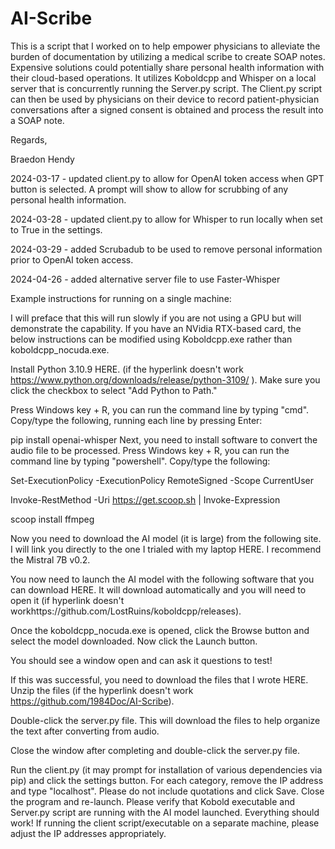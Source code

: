 # AI-Scribe
This is a script that I worked on to help empower physicians to alleviate the burden of documentation by utilizing a medical scribe to create SOAP notes.  Expensive solutions could potentially share personal health information with their cloud-based operations.  It utilizes Koboldcpp and Whisper on a local server that is concurrently running the Server.py script.  The Client.py script can then be used by physicians on their device to record patient-physician conversations after a signed consent is obtained and process the result into a SOAP note.

Regards,

Braedon Hendy

2024-03-17 - updated client.py to allow for OpenAI token access when GPT button is selected.  A prompt will show to allow for scrubbing of any personal health information.  

2024-03-28 - updated client.py to allow for Whisper to run locally when set to True in the settings.  

2024-03-29 - added Scrubadub to be used to remove personal information prior to OpenAI token access.

2024-04-26 - added alternative server file to use Faster-Whisper

Example instructions for running on a single machine:

I will preface that this will run slowly if you are not using a GPU but will demonstrate the capability.  If you have an NVidia RTX-based card, the below instructions can be modified using Koboldcpp.exe rather than koboldcpp_nocuda.exe.

Install Python 3.10.9 HERE.  (if the hyperlink doesn't work https://www.python.org/downloads/release/python-3109/ ).  Make sure you click the checkbox to select "Add Python to Path."

Press Windows key + R, you can run the command line by typing "cmd".  Copy/type the following, running each line by pressing Enter:  

pip install openai-whisper
Next, you need to install software to convert the audio file to be processed.  Press Windows key + R, you can run the command line by typing "powershell".  Copy/type the following:

Set-ExecutionPolicy -ExecutionPolicy RemoteSigned -Scope CurrentUser

Invoke-RestMethod -Uri https://get.scoop.sh | Invoke-Expression

scoop install ffmpeg

Now you need to download the AI model (it is large) from the following site.  I will link you directly to the one I trialed with my laptop HERE.  I recommend the Mistral 7B v0.2.

You now need to launch the AI model with the following software that you can download HERE.  It will download automatically and you will need to open it (if hyperlink doesn't workhttps://github.com/LostRuins/koboldcpp/releases). 

Once the koboldcpp_nocuda.exe is opened, click the Browse button and select the model downloaded.  Now click the Launch button.  

You should see a window open and can ask it questions to test!

If this was successful, you need to download the files that I wrote HERE.  Unzip the files (if the hyperlink doesn't work https://github.com/1984Doc/AI-Scribe).

Double-click the server.py file.  This will download the files to help organize the text after converting from audio.  

Close the window after completing and double-click the server.py file.

Run the client.py (it may prompt for installation of various dependencies via pip) and click the settings button.  For each category, remove the IP address and type "localhost".  Please do not include quotations and click Save.  Close the program and re-launch.  Please verify that Kobold executable and Server.py script are running with the AI model launched.  Everything should work!  If running the client script/executable on a separate machine, please adjust the IP addresses appropriately.  
